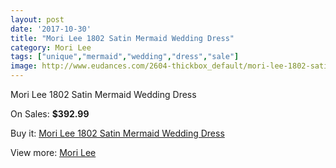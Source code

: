 ```yaml
---
layout: post
date: '2017-10-30'
title: "Mori Lee 1802 Satin Mermaid Wedding Dress"
category: Mori Lee
tags: ["unique","mermaid","wedding","dress","sale"]
image: http://www.eudances.com/2604-thickbox_default/mori-lee-1802-satin-mermaid-wedding-dress.jpg
---
```

Mori Lee 1802 Satin Mermaid Wedding Dress

On Sales: **$392.99**
<a href="https://www.eudances.com/en/mori-lee/869-mori-lee-1802-satin-mermaid-wedding-dress.html"><amp-img layout="responsive" width="600" height="600" src="//www.eudances.com/2604-thickbox_default/mori-lee-1802-satin-mermaid-wedding-dress.jpg" alt="Mori Lee 1802 Satin Mermaid Wedding Dress 0" /></a>
<a href="https://www.eudances.com/en/mori-lee/869-mori-lee-1802-satin-mermaid-wedding-dress.html"><amp-img layout="responsive" width="600" height="600" src="//www.eudances.com/2605-thickbox_default/mori-lee-1802-satin-mermaid-wedding-dress.jpg" alt="Mori Lee 1802 Satin Mermaid Wedding Dress 1" /></a>

Buy it: [Mori Lee 1802 Satin Mermaid Wedding Dress](https://www.eudances.com/en/mori-lee/869-mori-lee-1802-satin-mermaid-wedding-dress.html "Mori Lee 1802 Satin Mermaid Wedding Dress")

View more: [Mori Lee](https://www.eudances.com/en/9-mori-lee "Mori Lee")